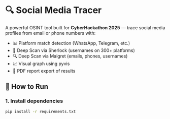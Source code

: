 # 🔍 Social Media Tracer

A powerful OSINT tool built for **CyberHackathon 2025** — trace social media profiles from email or phone numbers with:

- 📊 Platform match detection (WhatsApp, Telegram, etc.)
- 🧠 Deep Scan via Sherlock (usernames on 300+ platforms)
- 🔍 Deep Scan via Maigret (emails, phones, usernames)
- 📈 Visual graph using pyvis
- 📄 PDF report export of results

## 🔧 How to Run

### 1. Install dependencies
```bash
pip install -r requirements.txt
